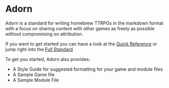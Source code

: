 # Adorn
Adorn is a standard for writing homebrew TTRPGs in the markdown format with a focus on sharing content with other games as freely as possible without compromising on attribution.

If you want to get started you can have a look at the [Quick Reference](https://github.com/DeMystic/Adorn/blob/main/adorn_quick_reference.md) or jump right into the [Full Standard](https://github.com/DeMystic/Adorn/blob/main/adorn_format_standard.md)

To get you started, Adorn also provides:
- A Style Guide for suggested formatting for your game and module files 
- A Sample Game file
- A Sample Module File  
